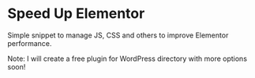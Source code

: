 # Speed Up Elementor

Simple snippet to manage JS, CSS and others to improve Elementor performance.

Note: I will create a free plugin for WordPress directory with more options soon!
